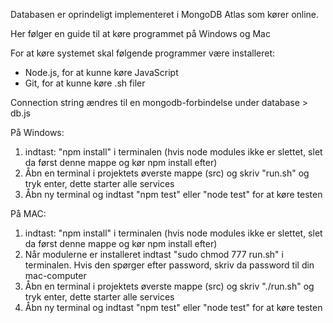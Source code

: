 Databasen er oprindeligt implementeret i MongoDB Atlas som kører online. 

Her følger en guide til at køre programmet på Windows og Mac

For at køre systemet skal følgende programmer være installeret:
- Node.js, for at kunne køre JavaScript
- Git, for at kunne køre .sh filer

Connection string ændres til en mongodb-forbindelse under database > db.js

På Windows:

1. indtast: "npm install" i terminalen (hvis node modules ikke er slettet, slet da først denne mappe og kør npm install efter)
2. Åbn en terminal i projektets øverste mappe (src) og skriv "run.sh" og tryk enter, dette starter alle services
4. Åbn ny terminal og indtast "npm test" eller "node test" for at køre testen 

På MAC:

1. indtast: "npm install" i terminalen (hvis node modules ikke er slettet, slet da først denne mappe og kør npm install efter)
2. Når modulerne er installeret indtast "sudo chmod 777 run.sh" i terminalen. Hvis den spørger efter password, skriv da password til din mac-computer
3. Åbn en terminal i projektets øverste mappe (src) og skriv "./run.sh" og tryk enter, dette starter alle services
4. Åbn ny terminal og indtast "npm test" eller "node test" for at køre testen

